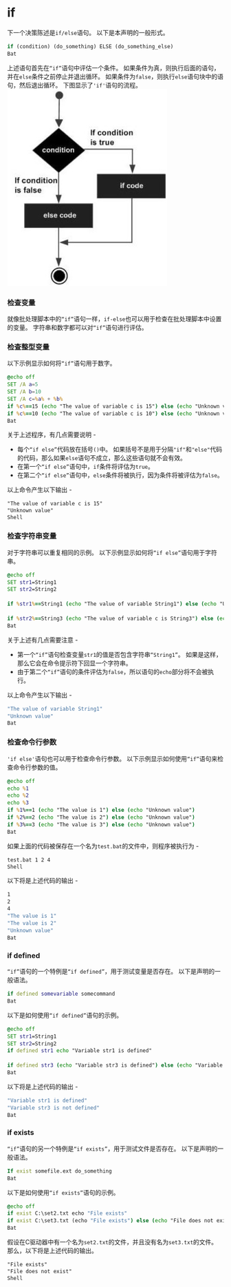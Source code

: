 # if

下一个决策陈述是`if/else`​语句。 以下是本声明的一般形式。

```bat
if (condition) (do_something) ELSE (do_something_else)
Bat
```

上述语句首先在`“if”`​语句中评估一个条件。 如果条件为真，则执行后面的语句，并在`else`​条件之前停止并退出循环。 如果条件为`false`​，则执行`else`​语句块中的语句，然后退出循环。 下图显示了`'if'`​语句的流程。  
​![](assets/net-img-719100105_93376-20240412180908-ktu813q.jpg)​

### **检查变量**

就像批处理脚本中的`“if”`​语句一样，`if-else`​也可以用于检查在批处理脚本中设置的变量。 字符串和数字都可以对`“if”`​语句进行评估。

### **检查整型变量**

以下示例显示如何将`“if”`​语句用于数字。

```bat
@echo off 
SET /A a=5 
SET /A b=10
SET /A c=%a% + %b% 
if %c%==15 (echo "The value of variable c is 15") else (echo "Unknown value") 
if %c%==10 (echo "The value of variable c is 10") else (echo "Unknown value")
Bat
```

关于上述程序，有几点需要说明 -

* 每个`“if else”`​代码放在括号`()`​中。 如果括号不是用于分隔`"if"`​和`"else"`​代码的代码，那么如果`else`​语句不成立，那么这些语句就不会有效。
* 在第一个`“if else”`​语句中，`if`​条件将评估为`true`​。
* 在第二个`“if else”`​语句中，`else`​条件将被执行，因为条件将被评估为`false`​。

以上命令产生以下输出 -

```shell
"The value of variable c is 15" 
"Unknown value"
Shell
```

### **检查字符串变量**

对于字符串可以重复相同的示例。 以下示例显示如何将`“if else”`​语句用于字符串。

```bat
@echo off 
SET str1=String1 
SET str2=String2 

if %str1%==String1 (echo "The value of variable String1") else (echo "Unknown value") 

if %str2%==String3 (echo "The value of variable c is String3") else (echo "Unknown value")
Bat
```

关于上述有几点需要注意 -

* 第一个`“if”`​语句检查变量`str1`​的值是否包含字符串`“String1”`​。 如果是这样，那么它会在命令提示符下回显一个字符串。
* 由于第二个`“if”`​语句的条件评估为`false`​，所以语句的`echo`​部分将不会被执行。

以上命令产生以下输出 -

```bat
"The value of variable String1" 
"Unknown value"
Bat
```

### **检查命令行参数**

​`'if else'`​语句也可以用于检查命令行参数。 以下示例显示如何使用`“if”`​语句来检查命令行参数的值。

```bat
@echo off 
echo %1 
echo %2 
echo %3 
if %1%==1 (echo "The value is 1") else (echo "Unknown value") 
if %2%==2 (echo "The value is 2") else (echo "Unknown value") 
if %3%==3 (echo "The value is 3") else (echo "Unknown value")
Bat
```

如果上面的代码被保存在一个名为`test.bat`​的文件中，则程序被执行为 -

```shell
test.bat 1 2 4
Shell
```

以下将是上述代码的输出 -

```bat
1 
2 
4 
"The value is 1" 
"The value is 2" 
"Unknown value"
Bat
```

### **if defined**

​`“if”`​语句的一个特例是`“if defined”`​，用于测试变量是否存在。 以下是声明的一般语法。

```bat
if defined somevariable somecommand
Bat
```

以下是如何使用`“if defined”`​语句的示例。

```bat
@echo off 
SET str1=String1 
SET str2=String2 
if defined str1 echo "Variable str1 is defined"

if defined str3 (echo "Variable str3 is defined") else (echo "Variable str3 is not defined")
Bat
```

以下将是上述代码的输出 -

```bat
"Variable str1 is defined" 
"Variable str3 is not defined"
Bat
```

### **if exists**

​`“if”`​语句的另一个特例是`“if exists”`​，用于测试文件是否存在。 以下是声明的一般语法。

```bat
If exist somefile.ext do_something
Bat
```

以下是如何使用`“if exists”`​语句的示例。

```bat
@echo off 
if exist C:\set2.txt echo "File exists" 
if exist C:\set3.txt (echo "File exists") else (echo "File does not exist")
Bat
```

假设在C驱动器中有一个名为`set2.txt`​的文件，并且没有名为`set3.txt`​的文件。 那么，以下将是上述代码的输出。

```shell
"File exists"
"File does not exist"
Shell
```

